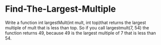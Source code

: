 # Find-The-Largest-Multiple
Write a function int largestMult(int mult, int top)that returns the largest multiple of mult that is less than top. So if you call largestmult(7, 54) the function returns 49, because 49 is the largest multiple of 7 that is less than 54.
